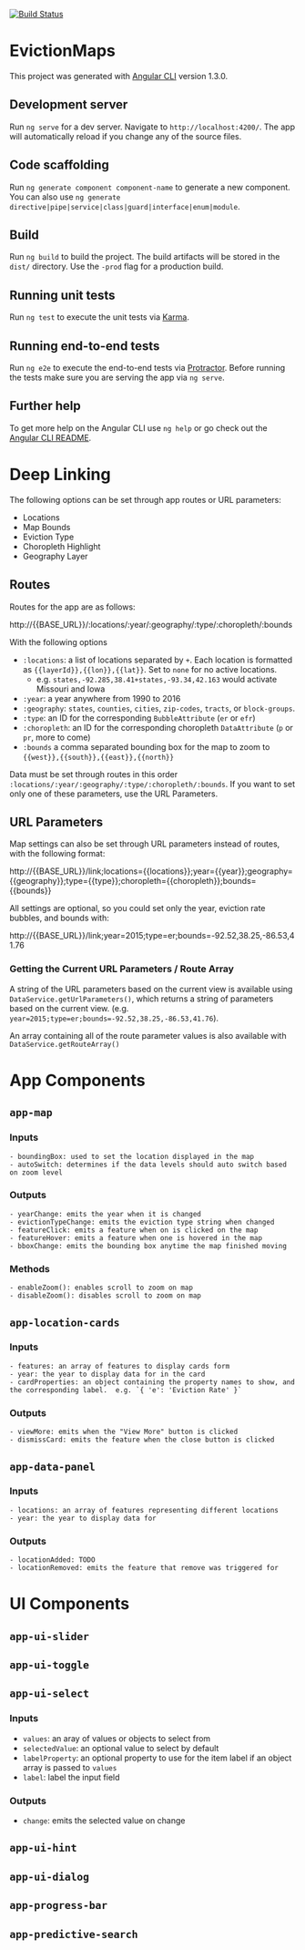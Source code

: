 [![Build Status](https://travis-ci.org/EvictionLab/eviction-maps.svg?branch=master)](https://travis-ci.org/EvictionLab/eviction-maps)

# EvictionMaps

This project was generated with [Angular CLI](https://github.com/angular/angular-cli) version 1.3.0.

## Development server

Run `ng serve` for a dev server. Navigate to `http://localhost:4200/`. The app will automatically reload if you change any of the source files.

## Code scaffolding

Run `ng generate component component-name` to generate a new component. You can also use `ng generate directive|pipe|service|class|guard|interface|enum|module`.

## Build

Run `ng build` to build the project. The build artifacts will be stored in the `dist/` directory. Use the `-prod` flag for a production build.

## Running unit tests

Run `ng test` to execute the unit tests via [Karma](https://karma-runner.github.io).

## Running end-to-end tests

Run `ng e2e` to execute the end-to-end tests via [Protractor](http://www.protractortest.org/).
Before running the tests make sure you are serving the app via `ng serve`.

## Further help

To get more help on the Angular CLI use `ng help` or go check out the [Angular CLI README](https://github.com/angular/angular-cli/blob/master/README.md).

# Deep Linking

The following options can be set through app routes or URL parameters:

  - Locations
  - Map Bounds
  - Eviction Type
  - Choropleth Highlight
  - Geography Layer

## Routes

Routes for the app are as follows:

http://{{BASE_URL}}/:locations/:year/:geography/:type/:choropleth/:bounds

With the following options

  - `:locations`: a list of locations separated by `+`.  Each location is formatted as `{{layerId}},{{lon}},{{lat}}`.  Set to `none` for no active locations.
    - e.g. `states,-92.285,38.41+states,-93.34,42.163` would activate Missouri and Iowa
  - `:year`: a year anywhere from 1990 to 2016
  - `:geography`: `states`, `counties`, `cities`, `zip-codes`, `tracts`, or `block-groups`. 
  - `:type`: an ID for the corresponding `BubbleAttribute` (`er` or `efr`)
  - `:choropleth`: an ID for the corresponding choropleth `DataAttribute` (`p` or `pr`, more to come)
  - `:bounds` a comma separated bounding box for the map to zoom to `{{west}},{{south}},{{east}},{{north}}`

Data must be set through routes in this order `:locations/:year/:geography/:type/:choropleth/:bounds`.  If you want to set only one of these parameters, use the URL Parameters.

## URL Parameters

Map settings can also be set through URL parameters instead of routes, with the following format:

http://{{BASE_URL}}/link;locations={{locations}};year={{year}};geography={{geography}};type={{type}};choropleth={{choropleth}};bounds={{bounds}}

All settings are optional, so you could set only the year, eviction rate bubbles, and bounds with:

http://{{BASE_URL}}/link;year=2015;type=er;bounds=-92.52,38.25,-86.53,41.76

### Getting the Current URL Parameters / Route Array

A string of the URL parameters based on the current view is available using `DataService.getUrlParameters()`, which returns a string of parameters based on the current view.  (e.g. `year=2015;type=er;bounds=-92.52,38.25,-86.53,41.76`).

An array containing all of the route parameter values is also available with `DataService.getRouteArray()`

# App Components 

## `app-map`

### Inputs

    - boundingBox: used to set the location displayed in the map
    - autoSwitch: determines if the data levels should auto switch based on zoom level

### Outputs

    - yearChange: emits the year when it is changed
    - evictionTypeChange: emits the eviction type string when changed
    - featureClick: emits a feature when on is clicked on the map
    - featureHover: emits a feature when one is hovered in the map
    - bboxChange: emits the bounding box anytime the map finished moving

### Methods

    - enableZoom(): enables scroll to zoom on map
    - disableZoom(): disables scroll to zoom on map


## `app-location-cards`

### Inputs

    - features: an array of features to display cards form
    - year: the year to display data for in the card
    - cardProperties: an object containing the property names to show, and the corresponding label.  e.g. `{ 'e': 'Eviction Rate' }`

### Outputs

    - viewMore: emits when the "View More" button is clicked
    - dismissCard: emits the feature when the close button is clicked


## `app-data-panel`

### Inputs

    - locations: an array of features representing different locations
    - year: the year to display data for
    
### Outputs

    - locationAdded: TODO
    - locationRemoved: emits the feature that remove was triggered for

# UI Components 

## `app-ui-slider`

## `app-ui-toggle`

## `app-ui-select`

### Inputs
  - `values`: an aray of values or objects to select from
  - `selectedValue`: an optional value to select by default
  - `labelProperty`: an optional property to use for the item label if an object array is passed to `values`
  - `label`: label the input field

### Outputs
  - `change`: emits the selected value on change

## `app-ui-hint`

## `app-ui-dialog`

## `app-progress-bar`

## `app-predictive-search`


